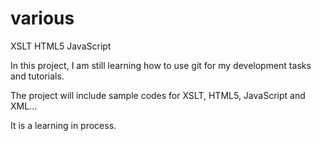 various
=======

XSLT HTML5 JavaScript

In this project, I am still learning how to use git for my development tasks and tutorials.

The project will include sample codes for XSLT, HTML5, JavaScript and XML...

It is a learning in process.
